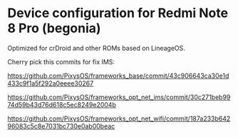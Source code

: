 Device configuration for Redmi Note 8 Pro (begonia)
===================================================

Optimized for crDroid and other ROMs based on LineageOS. 

Cherry pick this commits for fix IMS:

https://github.com/PixysOS/frameworks_base/commit/43c906643ca30e1d433c9f1a5f292a0eeee30267

https://github.com/PixysOS/frameworks_opt_net_ims/commit/30c271beb9974d59b43d76d618c5ec8249e2004b

https://github.com/PixysOS/frameworks_opt_net_wifi/commit/187a233b64296083c5c8e7031bc730e0ab00beac
